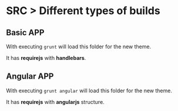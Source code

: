SRC > Different types of builds
===============================

Basic APP
---------

With executing `grunt` will load this folder for the new theme.

It has **requirejs** with **handlebars**.


Angular APP
-----------

With executing `grunt angular` will load this folder for the new theme.

It has **requirejs** with **angularjs** structure.